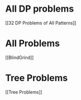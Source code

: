 

# All DP problems
[[32 DP Problems of All Patterns]]

# All Problems
[[BlindGrind]]

# Tree Problems
[[Tree Problems]]
